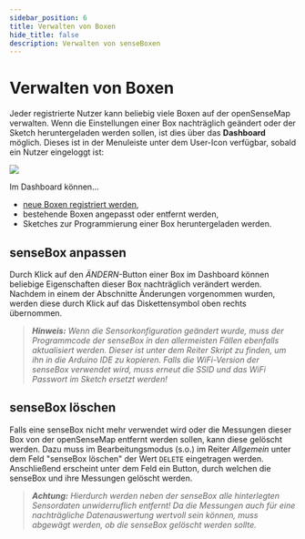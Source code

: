 ```yaml
---
sidebar_position: 6
title: Verwalten von Boxen
hide_title: false
description: Verwalten von senseBoxen
---
```


# Verwalten von Boxen

Jeder registrierte Nutzer kann beliebig viele Boxen auf der openSenseMap verwalten.
Wenn die Einstellungen einer Box nachträglich geändert oder der Sketch heruntergeladen werden sollen, ist dies über das **Dashboard** möglich.
Dieses ist in der Menuleiste unter dem User-Icon verfügbar, sobald ein Nutzer eingeloggt ist:

![](/img/open-sensemap-bilder/manage/osem_dashboard.png)

Im Dashboard können...

- [neue Boxen registriert werden](/opensensemap/opensensemap-register/),
- bestehende Boxen angepasst oder entfernt werden,
- Sketches zur Programmierung einer Box heruntergeladen werden.

## senseBox anpassen
Durch Klick auf den *ÄNDERN*-Button einer Box im Dashboard können beliebige Eigenschaften dieser Box nachträglich verändert werden.
Nachdem in einem der Abschnitte Änderungen vorgenommen wurden, werden diese durch Klick auf das Diskettensymbol oben rechts übernommen.

> ***Hinweis:*** *Wenn die Sensorkonfiguration geändert wurde, muss der Programmcode der senseBox in den allermeisten Fällen ebenfalls aktualisiert werden. Dieser ist unter dem Reiter Skript zu finden, um ihn in die Arduino IDE zu kopieren. Falls die WiFi-Version der senseBox verwendet wird, muss erneut die SSID und das WiFi Passwort im Sketch ersetzt werden!*

## senseBox löschen
Falls eine senseBox nicht mehr verwendet wird oder die Messungen dieser Box von der openSenseMap entfernt werden sollen, kann diese gelöscht werden.
Dazu muss im Bearbeitungsmodus (s.o.) im Reiter *Allgemein* unter dem Feld "senseBox löschen" der Wert `DELETE` eingetragen werden.
Anschließend erscheint unter dem Feld ein Button, durch welchen die senseBox und ihre Messungen gelöscht werden.

> ***Achtung:*** *Hierdurch werden neben der senseBox alle hinterlegten Sensordaten unwiderruflich entfernt! Da die Messungen auch für eine nachträgliche Datenauswertung wertvoll sein können, muss abgewägt werden, ob die senseBox gelöscht werden sollte.*
